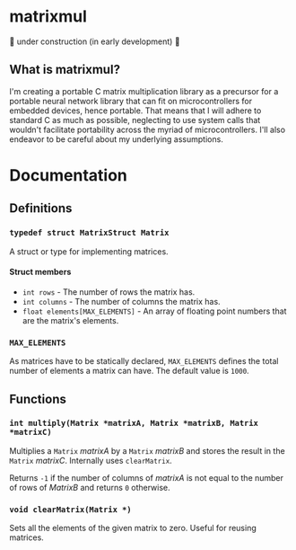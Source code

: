 # matrixmul

🚧 under construction (in early development) 🚧

## What is matrixmul?

I'm creating a portable C matrix multiplication library as a precursor for a portable neural network library that can fit on microcontrollers for embedded devices, hence portable. That means that I will adhere to standard C as much as possible, neglecting to use system calls that wouldn't facilitate portability across the myriad of microcontrollers. I'll also endeavor to be careful about my underlying assumptions.

# Documentation

## Definitions

### `typedef struct MatrixStruct Matrix`

A struct or type for implementing matrices.

#### Struct members

* `int rows` - The number of rows the matrix has.
* `int columns` - The number of columns the matrix has.
* `float elements[MAX_ELEMENTS]` - An array of floating point numbers that are the matrix's elements.

### `MAX_ELEMENTS`

As matrices have to be statically declared, `MAX_ELEMENTS` defines the total number of elements a matrix can have. The default value is `1000`.

## Functions

### `int multiply(Matrix *matrixA, Matrix *matrixB, Matrix *matrixC)`

Multiplies a `Matrix` *matrixA* by a `Matrix` *matrixB* and stores the result in the `Matrix` *matrixC*. Internally uses `clearMatrix`.

Returns `-1` if the number of columns of *matrixA* is not equal to the number of rows of *MatrixB* and returns `0` otherwise.

### `void clearMatrix(Matrix *)`

Sets all the elements of the given matrix to zero. Useful for reusing matrices.
